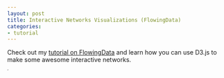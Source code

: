 ```yaml
---
layout: post
title: Interactive Networks Visualizations (FlowingData)
categories:
- tutorial
---
```


Check out my [tutorial on FlowingData](http://flowingdata.com/2012/08/02/how-to-make-an-interactive-network-visualization/) and learn how you can use D3.js to make some awesome interactive networks.

<div class="center">
<a href="http://flowingdata.com/2012/08/02/how-to-make-an-interactive-network-visualization/"><img class="center" src="http://vallandingham.me/images/vis/flowingdata_network.png" alt="" style="border:1px dotted #cccccc;"/></a>

</div>
